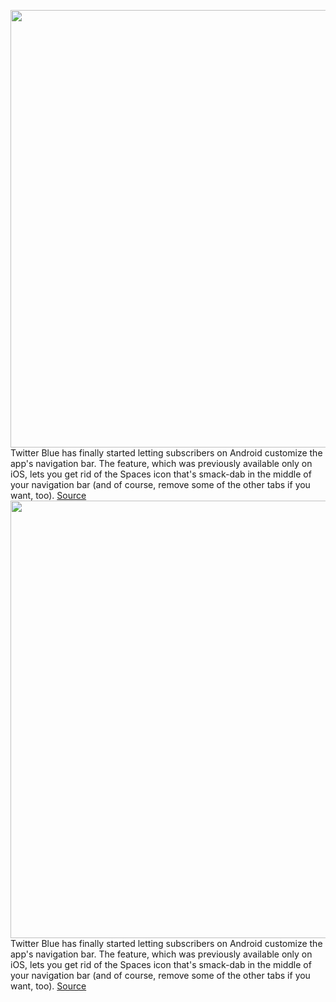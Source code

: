 <img src='https://cdn.vox-cdn.com/thumbor/BqivvhXD3t4SjG8LOA0vdd1IHcs=/0x0:2040x1360/1200x800/filters:focal(857x517:1183x843)/cdn.vox-cdn.com/uploads/chorus_image/image/71044149/acastro_180827_1777_0001.0.jpg' width='700px' /><br/>
Twitter Blue has finally started letting subscribers on Android customize the app's navigation bar. The feature, which was previously available only on iOS, lets you get rid of the Spaces icon that's smack-dab in the middle of your navigation bar (and of course, remove some of the other tabs if you want, too).
<a href='https://www.theverge.com/2022/7/3/23193650/twitter-blue-android-users-pay-drop-spaces-button'> Source <a/><img src='https://cdn.vox-cdn.com/thumbor/BqivvhXD3t4SjG8LOA0vdd1IHcs=/0x0:2040x1360/1200x800/filters:focal(857x517:1183x843)/cdn.vox-cdn.com/uploads/chorus_image/image/71044149/acastro_180827_1777_0001.0.jpg' width='700px' /><br/>
Twitter Blue has finally started letting subscribers on Android customize the app's navigation bar. The feature, which was previously available only on iOS, lets you get rid of the Spaces icon that's smack-dab in the middle of your navigation bar (and of course, remove some of the other tabs if you want, too).
<a href='https://www.theverge.com/2022/7/3/23193650/twitter-blue-android-users-pay-drop-spaces-button'> Source <a/>